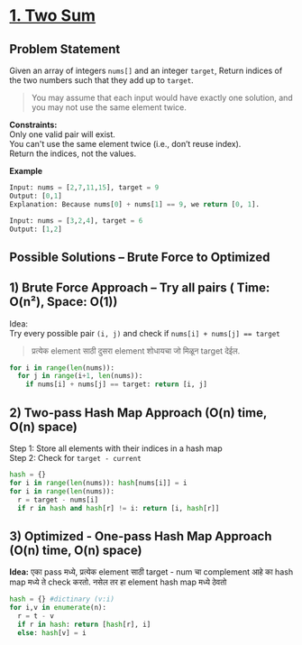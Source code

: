 # [1. Two Sum](https://leetcode.com/problems/two-sum/description/)

## Problem Statement
Given an array of integers `nums[]` and an integer `target`, Return indices of the two numbers such that they add up to `target`.  
> You may assume that each input would have exactly one solution, and you may not use the same element twice.

**Constraints:**  
Only one valid pair will exist.  
You can't use the same element twice (i.e., don’t reuse index).  
Return the indices, not the values.  

**Example**
```python
Input: nums = [2,7,11,15], target = 9
Output: [0,1]
Explanation: Because nums[0] + nums[1] == 9, we return [0, 1].
```
```python
Input: nums = [3,2,4], target = 6
Output: [1,2]
```
## Possible Solutions – Brute Force to Optimized
## 1) Brute Force Approach – Try all pairs ( Time: O(n²), Space: O(1))  
Idea:   
Try every possible pair `(i, j)` and check if `nums[i] + nums[j] == target `
> प्रत्येक element साठी दुसरा element शोधायचा जो मिळून target देईल.

```python
for i in range(len(nums)):
  for j in range(i+1, len(nums)):
    if nums[i] + nums[j] == target: return [i, j]
```
## 2) Two-pass Hash Map Approach (O(n) time, O(n) space)  
Step 1: Store all elements with their indices in a hash map  
Step 2: Check for `target - current`   

```python
hash = {}
for i in range(len(nums)): hash[nums[i]] = i 
for i in range(len(nums)):
  r = target - nums[i]
  if r in hash and hash[r] != i: return [i, hash[r]]
```

## 3) Optimized - One-pass Hash Map Approach (O(n) time, O(n) space)  
**Idea:** एका pass मध्ये, प्रत्येक element साठी target - num चा complement आहे का hash map मध्ये ते check करतो. नसेल तर हा element hash map मध्ये ठेवतो  
```python
hash = {} #dictinary (v:i)
for i,v in enumerate(n): 
  r = t - v
  if r in hash: return [hash[r], i]
  else: hash[v] = i
```



